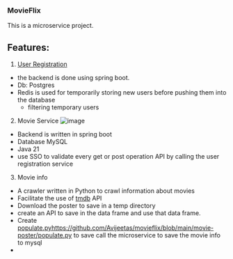 ### MovieFlix 
This is a microservice project.
## Features:
1. [User Registration](https://github.com/Avijeetas/UserRegistration)
  * the backend is done using spring boot.
  * Db: Postgres
  * Redis is used for temporarily storing new users before pushing them into the database
    * filtering temporary users
2. Movie Service
![image](https://github.com/Avijeetas/movieflix/assets/18629416/6c058d7a-b649-44b4-bcab-b2b4304b3ba2)

* Backend is written in spring boot
* Database MySQL
* Java 21
* use SSO to validate every get or post operation API by calling the user registration service
3. Movie info
  * A crawler written in Python to crawl information about movies
  * Facilitate the use of [tmdb](https://developer.themoviedb.org/reference/intro/getting-started) API
  * Download the poster to save in a temp directory
  * create an API to save in the data frame and use that data frame.
  * Create [populate.py](https://github.com/Avijeetas/movieflix/blob/main/movie-poster/populate.py)https://github.com/Avijeetas/movieflix/blob/main/movie-poster/populate.py  to save call the microservice to save the movie info to mysql
  * 
 
